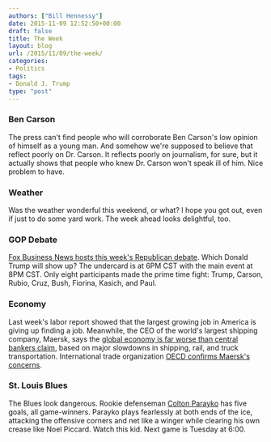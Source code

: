 ```yaml
---
authors: ["Bill Hennessy"]
date: 2015-11-09 12:52:50+00:00
draft: false
title: The Week
layout: blog
url: /2015/11/09/the-week/
categories:
- Politics
tags:
- Donald J. Trump
type: "post"
---
```


### Ben Carson



The press can't find people who will corroborate Ben Carson's low opinion of himself as a young man. And somehow we're supposed to believe that reflect poorly on Dr. Carson. It reflects poorly on journalism, for sure, but it actually shows that people who knew Dr. Carson won't speak ill of him. Nice problem to have.



### Weather



Was the weather wonderful this weekend, or what? I hope you got out, even if just to do some yard work. The week ahead looks delightful, too.



### GOP Debate



[Fox Business News hosts this week's Republican debate](https://www.foxbusiness.com/industries/2015/11/05/fox-business-networkwsj-gop-candidate-debate-lineup-announced/?intcmp=marketfeatures). Which Donald Trump will show up? The undercard is at 6PM CST with the main event at 8PM CST. Only eight participants made the prime time fight: Trump, Carson, Rubio, Cruz, Bush, Fiorina, Kasich, and Paul.



### Economy



Last week's labor report showed that the largest growing job in America is giving up finding a job. Meanwhile, the CEO of the world's largest shipping company, Maersk, says the [global economy is far worse than central bankers claim](https://www.businessinsider.com/moeller-maersk-ceo-says-global-growth-worse-than-expected-2015-11), based on major slowdowns in shipping, rail, and truck transportation. International trade organization [OECD confirms Maersk's concerns](https://www.businessinsider.com/oecd-trade-figures-deeply-concerning-could-lead-to-global-recession-2015-11).



### St. Louis Blues



The Blues look dangerous. Rookie defenseman [Colton Parayko](https://blues.nhl.com/club/player.htm?id=8476892) has five goals, all game-winners. Parayko plays fearlessly at both ends of the ice, attacking the offensive corners and net like a winger while clearing his own crease like Noel Piccard. Watch this kid. Next game is Tuesday at 6:00.




